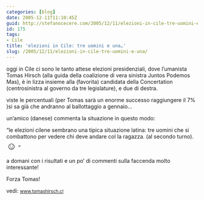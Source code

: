 ```yaml
---
categories: [blog]
date: 2005-12-11T11:10:45Z
guid: http://stefanocecere.com/2005/12/11/elezioni-in-cile-tre-uomini-e-una/
id: 175
tags:
- Cile
title: 'elezioni in Cile: tre uomini e una…'
slug: /2005/12/11/elezioni-in-cile-tre-uomini-e-una/
---
```


<img src='/wp-content/4amigos.jpg' alt='' align='left' />oggi in Cile ci sono le tanto attese elezioni presidenziali, dove l’umanista Tomas Hirsch (alla guida della coalizione di vera sinistra Juntos Podemos Mas), è in lizza insieme alla (favorita) candidata della Concertation (centrosinistra al governo da tre legislature), e due di destra.
  
viste le percentuali (per Tomas sarà un enorme successo raggiungere il 7% )si sa già che andranno al ballottaggio a gennaio…

un’amico (danese) commenta la situazione in questo modo:
  
“le elezioni cilene sembrano una tipica situazione latina: tre uomini che si combattono per vedere chi deve andare col la ragazza. (al secondo turno). <span style="font-size: 20pt">☺</span> ”

a domani con i risultati e un po’ di commenti sulla faccenda molto interessante!
  
Forza Tomas!
  
vedi: <span style="font-size: 9pt"><a href="http://www.tomashirsch.cl">www.tomashirsch.cl</a></span>
  
<span style="font-size: 9pt;color: #825600"></span>